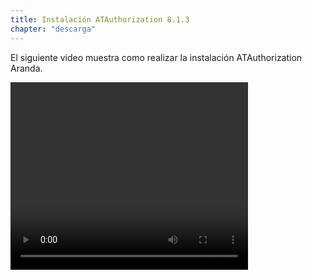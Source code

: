 ```yaml
---
title: Instalación ATAuthorization 8.1.3
chapter: "descarga"
---
```


El siguiente video muestra como realizar la instalación ATAuthorization Aranda.

<video width="380" height="300" controls> <source src="https://arandasoftware.sharepoint.com/sites/Documentacion-RepositorioPortalDoc/Documentos%20compartidos/Repositorio%20Portal%20Doc/ASDK%20v8/1.2%20ASDKv8/1.2.1.3%20Descarga%20Fuentes%20e%20Instalacion/1.2.1.3.5%20Install%20ATAuthorizaion-8.1.3.mp4?App=OneDriveWebVideo" type="video/mp4"> Your browser does not support the video tag. </video>
